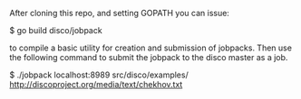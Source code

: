 After cloning this repo, and setting GOPATH you can issue:

$ go build disco/jobpack

to compile a basic utility for creation and submission of jobpacks. Then use the
following command to submit the jobpack to the disco master as a job.

$ ./jobpack localhost:8989  src/disco/examples/ http://discoproject.org/media/text/chekhov.txt
